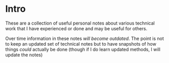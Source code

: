 # Intro

These are a collection of useful personal notes about various technical work
that I have experienced or done and may be useful for others.

Over time information in these notes _will become outdated_. The point is not to
keep an updated set of technical notes but to have snapshots of how things _could_
actually be done (though if I do learn updated methods, I will update the notes)
